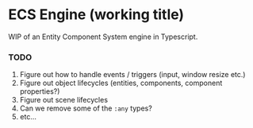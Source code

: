 # ECS Engine (working title)

WIP of an Entity Component System engine in Typescript.

### TODO

1. Figure out how to handle events / triggers (input, window resize etc.)
1. Figure out object lifecycles (entities, components, component properties?)
1. Figure out scene lifecycles
1. Can we remove some of the `:any` types?
1. etc...